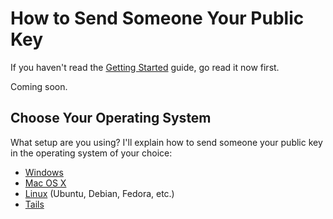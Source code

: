 # How to Send Someone Your Public Key

If you haven't read the [Getting Started](../getting_started/README.md) guide, go read it now first.

Coming soon.

## Choose Your Operating System

What setup are you using? I'll explain how to send someone your public key in the operating system of your choice:

* [Windows](windows.md)
* [Mac OS X](osx.md)
* [Linux](linux.md) (Ubuntu, Debian, Fedora, etc.)
* [Tails](tails.md)
